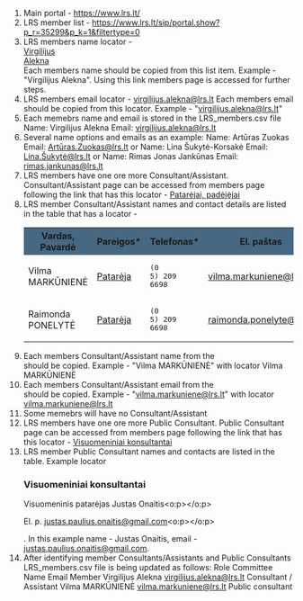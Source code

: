 1. Main portal - https://www.lrs.lt/
2. LRS member list - https://www.lrs.lt/sip/portal.show?p_r=35299&p_k=1&filtertype=0
3. LRS members name locator - <div class="sn-list-name"><a title="Virgilijus Alekna" class="smn-name link" href="https://www.lrs.lt/sip/portal.show?p_r=35299&amp;p_k=1&amp;p_a=498&amp;p_asm_id=79162">
            Virgilijus<br><span class="smn-pavarde">Alekna</span></a></div>
            Each members name should be copied from this list item. Example - "Virgilijus Alekna". Using this link members page is accessed for further steps.
4. LRS members email locator - <a title="Telefono numeris" class="link" href="mailto:virgilijus.alekna@lrs.lt">virgilijus.alekna@lrs.lt</a>
            Each members email should be copied from this locator. Example - "virgilijus.alekna@lrs.lt"
5. Each memebrs name and email is stored in the LRS_members.csv file 
Name: Virgilijus Alekna
Email: virgilijus.alekna@lrs.lt
6. Several name options and emails as an example:
    Name: Artūras Zuokas
    Email: Artūras.Zuokas@lrs.lt 
    or 
    Name: Lina Šukytė-Korsakė
    Email: Lina.Šukytė@lrs.lt
    or
    Name: Rimas Jonas Jankūnas
    Email: rimas.jankunas@lrs.lt
7. LRS members have one ore more Consultant/Assistant. Consultant/Assistant page can be accessed from members page following the link that has this locator - <a title="Patarėjai, padėjėjai" class="color-light" href="https://www.lrs.lt/sip/portal.show?p_r=35381&amp;p_k=1&amp;p_a=31&amp;p_asm_id=79162">Patarėjai, padėjėjai</a>
8. LRS member Consultant/Assistant names and contact details are listed in the table that has a locator - <div id="pad-lentele-div"><table id="pad-lentele" style="width: 100%;"><tbody><tr class="group-head primary-background color-light" style="background-color: rgb(70, 104, 131);">
                    <th>Vardas, Pavardė</th>
                    <th style="width:20%;">Pareigos*</th>
                    <th style="width:20%;">Telefonas*</th>
                    <th style="width:30%;">El. paštas</th>
            </tr><tr><td class="asm-name">Vilma MARKŪNIENĖ</td><td><a href="https://www.lrs.lt/sip/dba_intra.lrsk_pareigos.rodyti?p_et_id=9136&amp;p_pad_id=840" class="fancybox_popup fancybox.ajax">Patarėja</a></td><td><pre>(0 5) 209 6698</pre></td><td><a class="mail" href="mailto:vilma.markuniene@lrs.lt">vilma.markuniene@lrs.lt</a></td></tr><tr class="row-2"><td class="asm-name">Raimonda PONELYTĖ</td><td><a href="https://www.lrs.lt/sip/dba_intra.lrsk_pareigos.rodyti?p_et_id=9135&amp;p_pad_id=840" class="fancybox_popup fancybox.ajax">Patarėja</a></td><td><pre>(0 5) 209 6698</pre></td><td><a class="mail" href="mailto:raimonda.ponelyte@lrs.lt">raimonda.ponelyte@lrs.lt</a></td></tr></tbody></table></div>
9. Each members Consultant/Assistant name from the <div id="pad-lentele-div"> should be copied. Example - "Vilma MARKŪNIENĖ" with locator <td class="asm-name">Vilma MARKŪNIENĖ</td>
10. Each members Consultant/Assistant email from the <div id="pad-lentele-div"> should be copied. Example - "vilma.markuniene@lrs.lt" with locator <a class="mail" href="mailto:vilma.markuniene@lrs.lt">vilma.markuniene@lrs.lt</a> 
11. Some memebrs will have no Consultant/Assistant
12. LRS members have one ore more Public Consultant. Public Consultant page can be accessed from members page following the link that has this locator - <a title="Visuomeniniai konsultantai" class="color-light" href="https://www.lrs.lt/sip/portal.show?p_r=40898&amp;p_k=1">Visuomeniniai konsultantai</a> 
13. LRS member Public Consultant names and contacts are listed in the table. Example locator <div id="document-text-container1" class="document-text-container tekstas-container ck-content"><h3>Visuomeniniai konsultantai</h3><p class="xmsonormal">Visuomeninis patarėjas Justas Onaitis<o:p></o:p></p><p class="xmsonormal">El. p. <a href="mailto:justas.paulius.onaitis@gmail.com">justas.paulius.onaitis@gmail.com</a><o:p></o:p></p></div>. In this example name - Justas Onaitis, email - justas.paulius.onaitis@gmail.com.     
14. After identifying member Consultants/Assistants and Public Consultants LRS_members.csv file is being updated as follows:
Role	                 Committee	        Name	            Email
Member 		                                Virgilijus Alekna	virgilijus.alekna@lrs.lt
Consultant / Assistant 		                Vilma MARKŪNIENĖ	vilma.markuniene@lrs.lt
Public consultant			  

